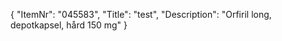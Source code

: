 {
  "ItemNr": "045583",
  "Title": "test",
  "Description": "Orfiril long, depotkapsel, hård 150 mg"
}